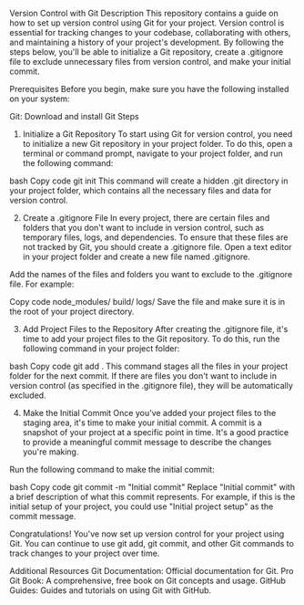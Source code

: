 Version Control with Git
Description
This repository contains a guide on how to set up version control using Git for your project. Version control is essential for tracking changes to your codebase, collaborating with others, and maintaining a history of your project's development. By following the steps below, you'll be able to initialize a Git repository, create a .gitignore file to exclude unnecessary files from version control, and make your initial commit.

Prerequisites
Before you begin, make sure you have the following installed on your system:

Git: Download and install Git
Steps
1. Initialize a Git Repository
To start using Git for version control, you need to initialize a new Git repository in your project folder. To do this, open a terminal or command prompt, navigate to your project folder, and run the following command:

bash
Copy code
git init
This command will create a hidden .git directory in your project folder, which contains all the necessary files and data for version control.

2. Create a .gitignore File
In every project, there are certain files and folders that you don't want to include in version control, such as temporary files, logs, and dependencies. To ensure that these files are not tracked by Git, you should create a .gitignore file. Open a text editor in your project folder and create a new file named .gitignore.

Add the names of the files and folders you want to exclude to the .gitignore file. For example:

Copy code
node_modules/
build/
logs/
Save the file and make sure it is in the root of your project directory.

3. Add Project Files to the Repository
After creating the .gitignore file, it's time to add your project files to the Git repository. To do this, run the following command in your project folder:

bash
Copy code
git add .
This command stages all the files in your project folder for the next commit. If there are files you don't want to include in version control (as specified in the .gitignore file), they will be automatically excluded.

4. Make the Initial Commit
Once you've added your project files to the staging area, it's time to make your initial commit. A commit is a snapshot of your project at a specific point in time. It's a good practice to provide a meaningful commit message to describe the changes you're making.

Run the following command to make the initial commit:

bash
Copy code
git commit -m "Initial commit"
Replace "Initial commit" with a brief description of what this commit represents. For example, if this is the initial setup of your project, you could use "Initial project setup" as the commit message.

Congratulations! You've now set up version control for your project using Git. You can continue to use git add, git commit, and other Git commands to track changes to your project over time.

Additional Resources
Git Documentation: Official documentation for Git.
Pro Git Book: A comprehensive, free book on Git concepts and usage.
GitHub Guides: Guides and tutorials on using Git with GitHub.